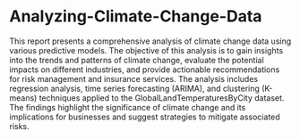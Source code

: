 # Analyzing-Climate-Change-Data

This report presents a comprehensive analysis of climate change data using various predictive models. The objective of this analysis is to gain insights into the trends and patterns of climate change, evaluate the potential impacts on different industries, and provide actionable recommendations for risk management and insurance services. The analysis includes regression analysis, time series forecasting (ARIMA), and clustering (K-means) techniques applied to the GlobalLandTemperaturesByCity dataset. The findings highlight the significance of climate change and its implications for businesses and suggest strategies to mitigate associated risks.
